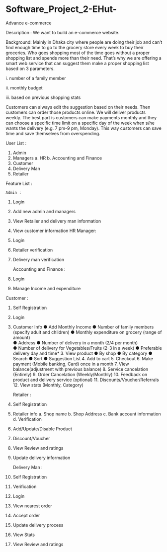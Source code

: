 # Software_Project_2-EHut-
Advance e-commerce

Description :
We want to build an e-commerce website.

Background: Mainly in Dhaka city where people are doing their job and can’t find enough time to go to the grocery store every week to buy their groceries. Who goes shopping most of the time goes without a proper shopping list and spends more than their need. That’s why we are offering a smart web service that can suggest them make a proper shopping list based on 3 parameters.

i. number of a family member

ii. monthly budget

iii. based on previous shopping stats

Customers can always edit the suggestion based on their needs. Then customers can order those products online. We will deliver products weekly. The best part is customers can make payments monthly and they can choose a specific time limit on a specific day of the week when s/he wants the delivery (e.g. 7 pm-9 pm, Monday). This way customers can save time and save themselves from overspending.

User List :
1.	Admin
2.	Managers
a.	HR
b.	Accounting and Finance
3.	Customer
4.	Delivery Man
5.	Retailer


Feature List :

	Admin :
1.	Login
2.	Add new admin and managers
3.	View Retailer and delivery man information
4.	View customer information
 	HR Manager:
1.	Login
2.	Retailer verification
3.	Delivery man verification

	Accounting and Finance :
1.	Login
2.	Manage Income and expenditure

Customer :
1.	Self Registration
2.	Login
3.	Customer Info
●	Add Monthly Income
●	Number of family members (specify adult and children)
●	Monthly expenditure on grocery (range of amount)   
●	Address
●	Number of delivery in a month (2/4 per month)	
●	Number of delivery for Vegetables/Fruits (2-3 in a week)
●	Preferable delivery day and time*
	      3. 	View product
●	By shop
●	By category
●	Search
●	Sort
●	Suggestion List
 	      4.	Add to cart
	      5. 	Checkout
	      6.	Make payment (Mobile banking, Card) once in a month
      7. 	View balance(adjustment with previous balance)
      8.   Service cancelation (Entirely)
      9. 	Order Cancelation (Weekly/Monthly)
     10.  Feedback on product and delivery service (optional)
     11.  Discounts/Voucher/Referrals
     12.	View stats (Monthly, Category)
            
	Retailer :	
1.	Self Registration
2.	Retailer info
a.	Shop name
b.	Shop Address
c.	Bank account information
d.	Verification
3.	Add/Update/Disable Product
4.	Discount/Voucher
5.	View Review and ratings
6.	Update delivery information

	Delivery Man :
1.	Self Registration
2.	Verification 
3.	Login
4.	View nearest order
5.	Accept order
6.	Update delivery process
7.	View Stats
8.	View Review and ratings

